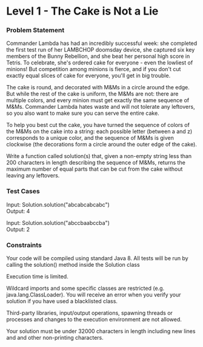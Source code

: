 # Level 1 - The Cake is Not a Lie

### Problem Statement

Commander Lambda has had an incredibly successful week: she completed the first test run of her LAMBCHOP doomsday device, she captured six key members of the Bunny Rebellion, and she beat her personal high score in Tetris. To celebrate, she's ordered cake for everyone - even the lowliest of minions! But competition among minions is fierce, and if you don't cut exactly equal slices of cake for everyone, you'll get in big trouble. 

The cake is round, and decorated with M&Ms in a circle around the edge. But while the rest of the cake is uniform, the M&Ms are not: there are multiple colors, and every minion must get exactly the same sequence of M&Ms. Commander Lambda hates waste and will not tolerate any leftovers, so you also want to make sure you can serve the entire cake.

To help you best cut the cake, you have turned the sequence of colors of the M&Ms on the cake into a string: each possible letter (between a and z) corresponds to a unique color, and the sequence of M&Ms is given clockwise (the decorations form a circle around the outer edge of the cake).

Write a function called solution(s) that, given a non-empty string less than 200 characters in length describing the sequence of M&Ms, returns the maximum number of equal parts that can be cut from the cake without leaving any leftovers.

### Test Cases

Input: Solution.solution("abcabcabcabc") <br/>
Output: 4

Input: Solution.solution("abccbaabccba") <br/>
Output: 2

### Constraints
Your code will be compiled using standard Java 8. All tests will be run by calling the solution() method inside the Solution class

Execution time is limited.

Wildcard imports and some specific classes are restricted (e.g. java.lang.ClassLoader). You will receive an error when you verify your solution if you have used a blacklisted class.

Third-party libraries, input/output operations, spawning threads or processes and changes to the execution environment are not allowed.

Your solution must be under 32000 characters in length including new lines and and other non-printing characters.
